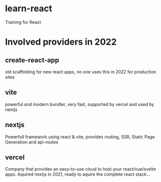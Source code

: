# learn-react

Training for React

# Involved providers in 2022

## create-react-app
old scaffolding for new react apps, no one uses this in 2022 for production sites

## vite
powerful and modern bundler, very fast, supported by vercel and used by nextjs

## nextjs
Powerfull framework using react & vite, provides routing, SSR, Static Page Generation and api-routes

## vercel
Company that provides an easy-to-use cloud to host your react/vue/svelte apps. Aquired nextjs in 2021, ready to aquire the complete react stack...
